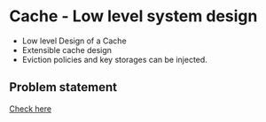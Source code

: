 # Cache - Low level system design 
* Low level Design of a Cache
* Extensible cache design
* Eviction policies and key storages can be injected. 


## Problem statement
[Check here](problem-statement.md)

